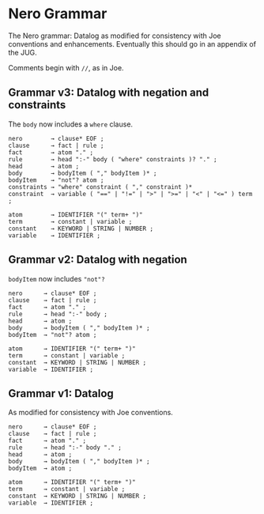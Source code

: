 # Nero Grammar

The Nero grammar: Datalog as modified for consistency with Joe
conventions and enhancements. Eventually this should go in an appendix of 
the JUG.

Comments begin with `//`, as in Joe.

## Grammar v3:  Datalog with negation and constraints

The `body` now includes a `where` clause.

```grammar
nero        → clause* EOF ;
clause      → fact | rule ;
fact        → atom "." ;
rule        → head ":-" body ( "where" constraints )? "." ; 
head        → atom ;
body        → bodyItem ( "," bodyItem )* ;
bodyItem    → "not"? atom ;
constraints → "where" constraint ( "," constraint )*
constraint  → variable ( "==" | "!=" | ">" | ">=" | "<" | "<=" ) term ;

atom        → IDENTIFIER "(" term+ ")"
term        → constant | variable ;
constant    → KEYWORD | STRING | NUMBER ;
variable    → IDENTIFIER ;
```

## Grammar v2:  Datalog with negation

`bodyItem` now includes `"not"?`

```grammar
nero      → clause* EOF ;
clause    → fact | rule ;
fact      → atom "." ;
rule      → head ":-" body ; 
head      → atom ;
body      → bodyItem ( "," bodyItem )* ;
bodyItem  → "not"? atom ;

atom      → IDENTIFIER "(" term+ ")"
term      → constant | variable ;
constant  → KEYWORD | STRING | NUMBER ;
variable  → IDENTIFIER ;
```

## Grammar v1: Datalog

As modified for consistency with Joe conventions.

```grammar
nero      → clause* EOF ;
clause    → fact | rule ;
fact      → atom "." ;
rule      → head ":-" body "." ;
head      → atom ;
body      → bodyItem ( "," bodyItem )* ;
bodyItem  → atom ;

atom      → IDENTIFIER "(" term+ ")"
term      → constant | variable ;
constant  → KEYWORD | STRING | NUMBER ;
variable  → IDENTIFIER ;
```